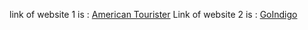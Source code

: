 link of website 1 is : [American Tourister](https://american-tourister-clone.netlify.app/) 
Link of website 2 is : [GoIndigo](https://goindigo-clone.netlify.app/)